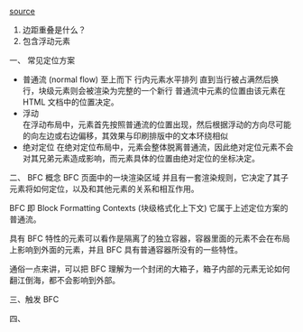 [source](https://zhuanlan.zhihu.com/p/25321647)

1. 边距重叠是什么？
2. 包含浮动元素

一、 常见定位方案
  - 普通流 (normal flow)
 至上而下 行内元素水平排列 直到当行被占满然后换行，块级元素则会被渲染为完整的一个新行
 普通流中元素的位置由该元素在 HTML 文档中的位置决定。
  - 浮动  
  在浮动布局中，元素首先按照普通流的位置出现，然后根据浮动的方向尽可能的向左边或右边偏移，其效果与印刷排版中的文本环绕相似
  - 绝对定位 
  在绝对定位布局中，元素会整体脱离普通流，因此绝对定位元素不会对其兄弟元素造成影响，而元素具体的位置由绝对定位的坐标决定。

二、 BFC 概念
  BFC 页面中的一块渲染区域
  并且有一套渲染规则，它决定了其子元素将如何定位，以及和其他元素的关系和相互作用。

  BFC 即 Block Formatting Contexts (块级格式化上下文) 它属于上述定位方案的普通流。

  具有 BFC 特性的元素可以看作是隔离了的独立容器，容器里面的元素不会在布局上影响到外面的元素，并且 BFC 具有普通容器所没有的一些特性。

  通俗一点来讲，可以把 BFC 理解为一个封闭的大箱子，箱子内部的元素无论如何翻江倒海，都不会影响到外部。

  三、触发 BFC
  
  四、